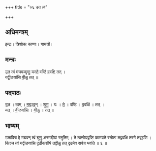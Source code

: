 +++
title = "०६ उत त्वं"

+++
## अधिमन्त्रम्
इन्द्रः। त्रिशोकः काण्वः। गायत्री।

## मन्त्रः
उ॒त त्वं म॑घवञ्छृणु॒ यस्ते॒ वष्टि॑ व॒वक्षि॒ तत् ।  
यद्वी॒ळया॑सि वी॒ळु तत् ॥

## पदपाठः
उ॒त । त्वम् । म॒घ॒ऽव॒न् । शृ॒णु॒ । यः । ते॒ । वष्टि॑ । व॒वक्षि॑ । तत् ।  
यत् । वी॒ळया॑सि । वी॒ळु । तत् ॥

## भाष्यम्
उतापिच हे मघवन् त्वं श्रुणु अस्मदीयां स्तुतिम् । ते त्वत्तोयद्वष्टि कामयते स्तोता तद्ववक्षि तस्मै तद्वहसि । किञ्च त्वं यद्वीळयासि दृढीकरोषि तद्वीळु तत् दृढमेव सर्वत्र भवति ॥ ६ ॥